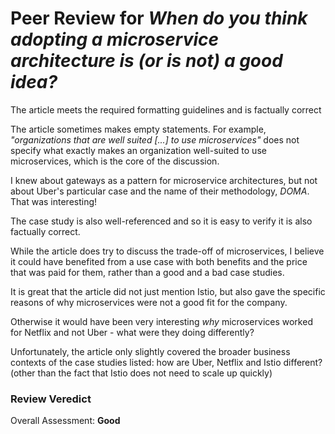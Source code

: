 # Peer Review for _When do you think adopting a microservice architecture is (or is not) a good idea?_

The article meets the required formatting guidelines and is factually correct

The article sometimes makes empty statements. For example, _"organizations that are well suited [...] to
use microservices"_ does not specify what exactly makes an organization well-suited to
use microservices, which is the core of the discussion.

I knew about gateways as a pattern for microservice architectures, but not
about Uber's particular case and the name of their methodology, _DOMA_.
That was interesting!

The case study is also well-referenced and so it is easy to verify it is
also factually correct.

While the article does try to discuss the trade-off of microservices,
I believe it could have benefited from a use case with both benefits
and the price that was paid for them, rather than a good and a bad case studies.

It is great that the article did not just mention Istio, but also gave the specific reasons of why
microservices were not a good fit for the company.

Otherwise it would have been very interesting _why_ microservices worked
for Netflix and not Uber - what were they doing differently?

Unfortunately, the article only slightly covered the broader business contexts of the case studies listed:
how are Uber, Netflix and Istio different? (other than the fact that Istio does not need to scale up quickly)


### Review Veredict

Overall Assessment: **Good**
